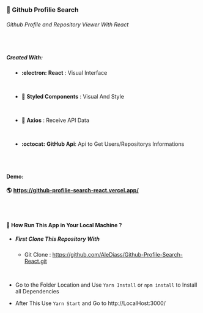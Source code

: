 ### :mag_right: Github Profilie Search

###### Github Profile and Repository Viewer With React

<br>

##### Created With:

  <section style='margin-left:1rem' markdown='1'>

- **:electron:** **React** : Visual Interface

<br>

- **:nail_care:** **Styled Components** : Visual And Style

<br>

- **:electric_plug:** **Axios** : Receive API Data

  <br>

- **:octocat:** **GitHub Api**: Api to Get Users/Repositorys
  Informations

  </section>

<br>
<br>

#### Demo: 

**:earth_americas:** **https://github-profilie-search-react.vercel.app/**

<br>
<br>

#### :wrench: How Run This App in Your Local Machine ?

- ##### First Clone This Repository With

  - Git Clone : https://github.com/AleDiass/Github-Profile-Search-React.git

    <br>

- Go to the Folder Location and Use `Yarn Install` or `npm install` to Install all Dependencies
- After This Use `Yarn Start` and Go to http://LocalHost:3000/
